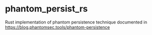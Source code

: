 # phantom_persist_rs
Rust implementation of phantom persistence technique documented in https://blog.phantomsec.tools/phantom-persistence
